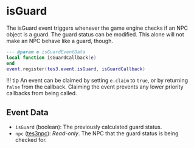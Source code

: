 # isGuard

The isGuard event triggers whenever the game engine checks if an NPC object is a guard. The guard status can be modified. This alone will not make an NPC behave like a guard, though.

```lua
--- @param e isGuardEventData
local function isGuardCallback(e)
end
event.register(tes3.event.isGuard, isGuardCallback)
```

!!! tip
	An event can be claimed by setting `e.claim` to `true`, or by returning `false` from the callback. Claiming the event prevents any lower priority callbacks from being called.

## Event Data

* `isGuard` (boolean): The previously calculated guard status.
* `npc` ([tes3npc](../../types/tes3npc)): *Read-only*. The NPC that the guard status is being checked for.

